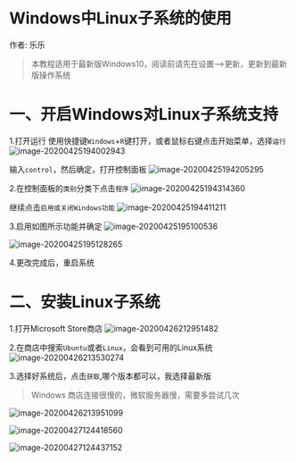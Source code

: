 # Windows中Linux子系统的使用

作者: 乐乐

> 本教程适用于最新版Windows10，阅读前请先在设置-->更新，更新到最新版操作系统


# 一、开启Windows对Linux子系统支持

1.打开运行
使用快捷键`Windows`+`R`键打开，或者鼠标右键点击开始菜单，选择`运行`
![image-20200425194002943](windows%E4%B8%ADlinux%E5%AD%90%E7%B3%BB%E7%BB%9F%E7%9A%84%E5%AE%89%E8%A3%85%E4%BD%BF%E7%94%A8.assets/image-20200425194002943.png)

输入`control`，然后确定，打开控制面板
![image-20200425194205295](windows%E4%B8%ADlinux%E5%AD%90%E7%B3%BB%E7%BB%9F%E7%9A%84%E5%AE%89%E8%A3%85%E4%BD%BF%E7%94%A8.assets/image-20200425194205295.png)

2.在控制面板的`类别`分类下点击`程序`
![image-20200425194314360](windows%E4%B8%ADlinux%E5%AD%90%E7%B3%BB%E7%BB%9F%E7%9A%84%E5%AE%89%E8%A3%85%E4%BD%BF%E7%94%A8.assets/image-20200425194314360.png)

继续点击`启用或关闭Windows功能`
![image-20200425194411211](windows%E4%B8%ADlinux%E5%AD%90%E7%B3%BB%E7%BB%9F%E7%9A%84%E5%AE%89%E8%A3%85%E4%BD%BF%E7%94%A8.assets/image-20200425194411211.png)


3.启用如图所示功能并确定
![image-20200425195100536](windows%E4%B8%ADlinux%E5%AD%90%E7%B3%BB%E7%BB%9F%E7%9A%84%E5%AE%89%E8%A3%85%E4%BD%BF%E7%94%A8.assets/image-20200425195100536.png)

![image-20200425195128265](windows%E4%B8%ADlinux%E5%AD%90%E7%B3%BB%E7%BB%9F%E7%9A%84%E5%AE%89%E8%A3%85%E4%BD%BF%E7%94%A8.assets/image-20200425195128265.png)

4.更改完成后，重启系统

# 二、安装Linux子系统

1.打开Microsoft Store商店
![image-20200426212951482](windows%E4%B8%ADlinux%E5%AD%90%E7%B3%BB%E7%BB%9F%E7%9A%84%E5%AE%89%E8%A3%85%E4%BD%BF%E7%94%A8.assets/image-20200426212951482.png)

2.在商店中搜索`Ubuntu`或者`Linux`，会看到可用的Linux系统
![image-20200426213530274](windows%E4%B8%ADlinux%E5%AD%90%E7%B3%BB%E7%BB%9F%E7%9A%84%E5%AE%89%E8%A3%85%E4%BD%BF%E7%94%A8.assets/image-20200426213530274.png)


3.选择好系统后，点击`获取`,哪个版本都可以，我选择最新版

> Windows 商店连接很慢的，微软服务器慢，需要多尝试几次

![image-20200426213951099](windows%E4%B8%ADlinux%E5%AD%90%E7%B3%BB%E7%BB%9F%E7%9A%84%E5%AE%89%E8%A3%85%E4%BD%BF%E7%94%A8.assets/image-20200426213951099.png)

![image-20200427124418560](windows%E4%B8%ADlinux%E5%AD%90%E7%B3%BB%E7%BB%9F%E7%9A%84%E5%AE%89%E8%A3%85%E4%BD%BF%E7%94%A8.assets/image-20200427124418560.png)

![image-20200427124437152](windows%E4%B8%ADlinux%E5%AD%90%E7%B3%BB%E7%BB%9F%E7%9A%84%E5%AE%89%E8%A3%85%E4%BD%BF%E7%94%A8.assets/image-20200427124437152.png)
